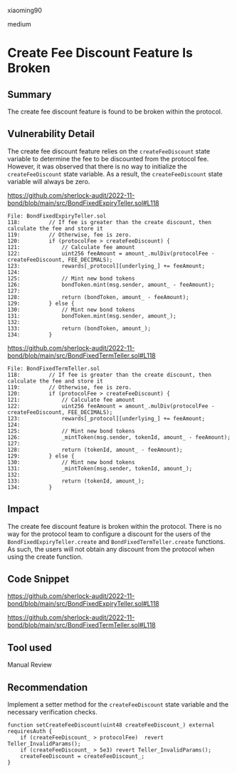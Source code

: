 xiaoming90

medium

# Create Fee Discount Feature Is Broken

## Summary

 The create fee discount feature is found to be broken within the protocol. 

## Vulnerability Detail

The create fee discount feature relies on the `createFeeDiscount` state variable to determine the fee to be discounted from the protocol fee. However, it was observed that there is no way to initialize the `createFeeDiscount` state variable. As a result, the `createFeeDiscount` state variable will always be zero.

https://github.com/sherlock-audit/2022-11-bond/blob/main/src/BondFixedExpiryTeller.sol#L118

```solidity
File: BondFixedExpiryTeller.sol
118:         // If fee is greater than the create discount, then calculate the fee and store it
119:         // Otherwise, fee is zero.
120:         if (protocolFee > createFeeDiscount) {
121:             // Calculate fee amount
122:             uint256 feeAmount = amount_.mulDiv(protocolFee - createFeeDiscount, FEE_DECIMALS);
123:             rewards[_protocol][underlying_] += feeAmount;
124: 
125:             // Mint new bond tokens
126:             bondToken.mint(msg.sender, amount_ - feeAmount);
127: 
128:             return (bondToken, amount_ - feeAmount);
129:         } else {
130:             // Mint new bond tokens
131:             bondToken.mint(msg.sender, amount_);
132: 
133:             return (bondToken, amount_);
134:         }
```

https://github.com/sherlock-audit/2022-11-bond/blob/main/src/BondFixedTermTeller.sol#L118

```solidity
File: BondFixedTermTeller.sol
118:         // If fee is greater than the create discount, then calculate the fee and store it
119:         // Otherwise, fee is zero.
120:         if (protocolFee > createFeeDiscount) {
121:             // Calculate fee amount
122:             uint256 feeAmount = amount_.mulDiv(protocolFee - createFeeDiscount, FEE_DECIMALS);
123:             rewards[_protocol][underlying_] += feeAmount;
124: 
125:             // Mint new bond tokens
126:             _mintToken(msg.sender, tokenId, amount_ - feeAmount);
127: 
128:             return (tokenId, amount_ - feeAmount);
129:         } else {
130:             // Mint new bond tokens
131:             _mintToken(msg.sender, tokenId, amount_);
132: 
133:             return (tokenId, amount_);
134:         }
```

## Impact

 The create fee discount feature is broken within the protocol. There is no way for the protocol team to configure a discount for the users of the `BondFixedExpiryTeller.create` and `BondFixedTermTeller.create` functions. As such, the users will not obtain any discount from the protocol when using the create function.

## Code Snippet

https://github.com/sherlock-audit/2022-11-bond/blob/main/src/BondFixedExpiryTeller.sol#L118

https://github.com/sherlock-audit/2022-11-bond/blob/main/src/BondFixedTermTeller.sol#L118

## Tool used

Manual Review

## Recommendation

Implement a setter method for the `createFeeDiscount` state variable and the necessary verification checks.

```solidity
function setCreateFeeDiscount(uint48 createFeeDiscount_) external requiresAuth {
    if (createFeeDiscount_ > protocolFee)  revert Teller_InvalidParams();
    if (createFeeDiscount_ > 5e3) revert Teller_InvalidParams();
    createFeeDiscount = createFeeDiscount_;
}
```